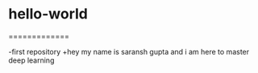 # hello-world
=============


-first repository
+hey my name is saransh gupta and i am here to master deep learning

